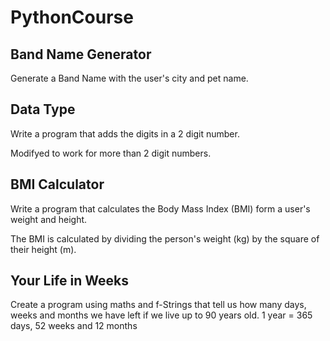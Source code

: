 # PythonCourse

## Band Name Generator
Generate a Band Name with the user's city and pet name.

## Data Type
Write a program that adds the digits in a 2 digit number.

Modifyed to work for more than 2 digit numbers.

## BMI Calculator
Write a program that calculates the Body Mass Index (BMI) form a user's weight and height.

The BMI is calculated by dividing the person's weight (kg) by the square of their height (m).

## Your Life in Weeks
Create a program using maths and f-Strings that tell us how many days, weeks and months we have left if we live up to 90 years old.
1 year = 365 days, 52 weeks and 12 months
